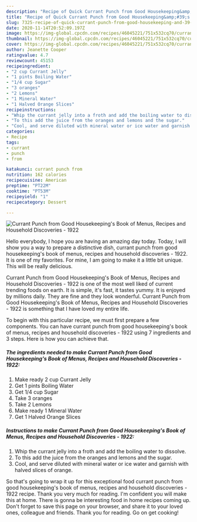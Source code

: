 ```yaml
---
description: "Recipe of Quick Currant Punch from Good Housekeeping&amp;#39;s Book of Menus, Recipes and Household Discoveries  - 1922"
title: "Recipe of Quick Currant Punch from Good Housekeeping&amp;#39;s Book of Menus, Recipes and Household Discoveries  - 1922"
slug: 7325-recipe-of-quick-currant-punch-from-good-housekeeping-and-39-s-book-of-menus-recipes-and-household-discoveries-1922
date: 2020-11-14T20:52:09.197Z
image: https://img-global.cpcdn.com/recipes/46045221/751x532cq70/currant-punch-from-good-housekeepings-book-of-menus-recipes-and-household-discoveries-1922-recipe-main-photo.jpg
thumbnail: https://img-global.cpcdn.com/recipes/46045221/751x532cq70/currant-punch-from-good-housekeepings-book-of-menus-recipes-and-household-discoveries-1922-recipe-main-photo.jpg
cover: https://img-global.cpcdn.com/recipes/46045221/751x532cq70/currant-punch-from-good-housekeepings-book-of-menus-recipes-and-household-discoveries-1922-recipe-main-photo.jpg
author: Jeanette Cooper
ratingvalue: 4.7
reviewcount: 45153
recipeingredient:
- "2 cup Currant Jelly"
- "1 pints Boiling Water"
- "1/4 cup Sugar"
- "3 oranges"
- "2 Lemons"
- "1 Mineral Water"
- "1 Halved Orange Slices"
recipeinstructions:
- "Whip the currant jelly into a froth and add the boiling water to dissolve."
- "To this add the juice from the oranges and lemons and the sugar."
- "Cool, and serve diluted with mineral water or ice water and garnish with halved slices of orange."
categories:
- Recipe
tags:
- currant
- punch
- from

katakunci: currant punch from 
nutrition: 162 calories
recipecuisine: American
preptime: "PT22M"
cooktime: "PT53M"
recipeyield: "1"
recipecategory: Dessert

---
```



![Currant Punch from Good Housekeeping&#39;s Book of Menus, Recipes and Household Discoveries  - 1922](https://img-global.cpcdn.com/recipes/46045221/751x532cq70/currant-punch-from-good-housekeepings-book-of-menus-recipes-and-household-discoveries-1922-recipe-main-photo.jpg)

Hello everybody, I hope you are having an amazing day today. Today, I will show you a way to prepare a distinctive dish, currant punch from good housekeeping&#39;s book of menus, recipes and household discoveries  - 1922. It is one of my favorites. For mine, I am going to make it a little bit unique. This will be really delicious.

Currant Punch from Good Housekeeping&#39;s Book of Menus, Recipes and Household Discoveries  - 1922 is one of the most well liked of current trending foods on earth. It is simple, it's fast, it tastes yummy. It is enjoyed by millions daily. They are fine and they look wonderful. Currant Punch from Good Housekeeping&#39;s Book of Menus, Recipes and Household Discoveries  - 1922 is something that I have loved my entire life.




To begin with this particular recipe, we must first prepare a few components. You can have currant punch from good housekeeping&#39;s book of menus, recipes and household discoveries  - 1922 using 7 ingredients and 3 steps. Here is how you can achieve that.

<!--inarticleads1-->

##### The ingredients needed to make Currant Punch from Good Housekeeping&#39;s Book of Menus, Recipes and Household Discoveries  - 1922:

1. Make ready 2 cup Currant Jelly
1. Get 1 pints Boiling Water
1. Get 1/4 cup Sugar
1. Take 3 oranges
1. Take 2 Lemons
1. Make ready 1 Mineral Water
1. Get 1 Halved Orange Slices




<!--inarticleads2-->

##### Instructions to make Currant Punch from Good Housekeeping&#39;s Book of Menus, Recipes and Household Discoveries  - 1922:

1. Whip the currant jelly into a froth and add the boiling water to dissolve.
1. To this add the juice from the oranges and lemons and the sugar.
1. Cool, and serve diluted with mineral water or ice water and garnish with halved slices of orange.




So that's going to wrap it up for this exceptional food currant punch from good housekeeping&#39;s book of menus, recipes and household discoveries  - 1922 recipe. Thank you very much for reading. I'm confident you will make this at home. There is gonna be interesting food in home recipes coming up. Don't forget to save this page on your browser, and share it to your loved ones, colleague and friends. Thank you for reading. Go on get cooking!
